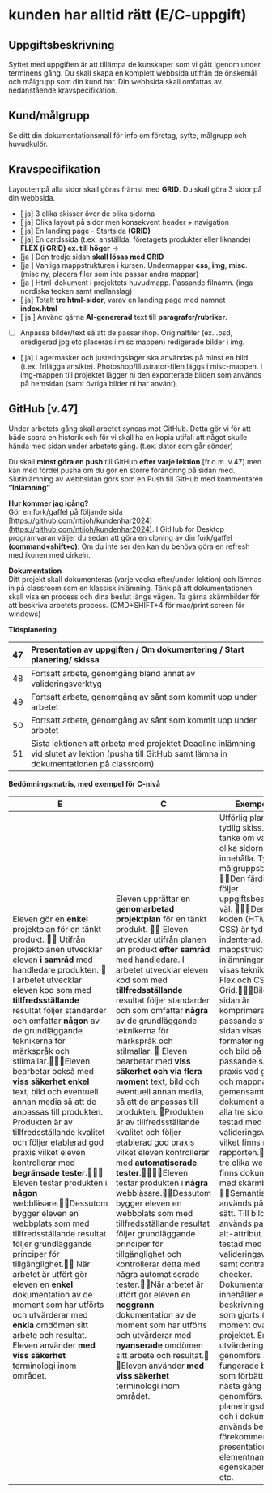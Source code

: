 # kunden har alltid rätt  (E/C-uppgift)

## **Uppgiftsbeskrivning**	

Syftet med uppgiften är att tillämpa de kunskaper som vi gått igenom under terminens gång. Du skall skapa en komplett webbsida utifrån de önskemål och målgrupp som din kund har. Din webbsida skall omfattas av nedanstående kravspecifikation.

## **Kund/målgrupp**

Se ditt din dokumentationsmall för info om företag, syfte, målgrupp och huvudkulör.	

## **Kravspecifikation**

Layouten på alla sidor skall göras främst med **GRID**. Du skall göra 3 sidor på din webbsida.

- [ ja] 3 olika skisser över de olika sidorna  
- [ ja] Olika layout på sidor men konsekvent header \+ navigation   
- [ ja] En landing page \- Startsida **(GRID)**  
- [ ja] En cardssida (t.ex. anställda, företagets produkter eller liknande) **FLEX (i GRID) ex. till höger** →  
- [ja ] Den tredje sidan **skall lösas med GRID**  
- [ja ] Vanliga mappstrukturen i kursen. Undermappar **css**, **img**, **misc**.(misc ny, placera filer som inte passar andra mappar)  
- [ja ] Html-dokument i projektets huvudmapp. Passande filnamn. (inga nordiska tecken samt mellanslag)  
- [ ja] Totalt **tre html-sidor**, varav en landing page med namnet **index.html**  
- [ ja ] Använd gärna **AI-genererad** text till **paragrafer/rubriker**.  
- [ ] Anpassa bilder/text så att de passar ihop. Originalfiler (ex. .psd, oredigerad jpg etc placeras i misc mappen) redigerade bilder i img.  
- [ ja] Lagermasker och justeringslager ska användas på minst en bild (t.ex. frilägga ansikte). Photoshop/Illustrator-filen läggs i misc-mappen. I img-mappen till projektet lägger ni den exporterade bilden som används på hemsidan (samt övriga bilder ni har använt). 

## **GitHub \[v.47\]**

Under arbetets gång skall arbetet syncas mot GitHub. Detta gör vi för att både spara en historik och för vi skall ha en kopia utifall att något skulle hända med sidan under arbetets gång. (t.ex. dator som går sönder)

Du skall **minst göra en push** till GitHub **efter varje lektion** \[fr.o.m. v.47\] men kan med fördel pusha om du gör en större förändring på sidan med. Slutinlämning av webbsidan görs som en Push till GitHub med kommentaren **“Inlämning”**.

**Hur kommer jag igång?**  
Gör en fork/gaffel på följande sida [https://github.com/ntijoh/kundenhar2024](https://github.com/ntijoh/kundenhar2024). I GitHub for Desktop programvaran väljer du sedan att göra en cloning av din fork/gaffel **(command+shift+o)**. Om du inte ser den kan du behöva göra en refresh med ikonen med cirkeln. 

**Dokumentation**  
Ditt projekt skall dokumenteras (varje vecka efter/under lektion) och lämnas in på classroom som en klassisk inlämning. Tänk på att dokumentationen skall visa en process och dina beslut längs vägen. Ta gärna skärmbilder för att beskriva arbetets process. (CMD+SHIFT+4 för mac/print screen för windows)  
						  
**Tidsplanering**

| 47 | Presentation av uppgiften / Om dokumentering / Start planering/ skissa |
| :---: | :---- |
| 48 | Fortsatt arbete, genomgång bland annat av valideringsverktyg |
| 49 | Fortsatt arbete, genomgång av sånt som kommit upp under arbetet |
| 50 | Fortsatt arbete, genomgång av sånt som kommit upp under arbetet |
| 51 | Sista lektionen att arbeta med projektet Deadline inlämning vid slutet av lektion (pusha till GitHub samt lämna in dokumentationen på classroom) |

**Bedömningsmatris, med exempel för C-nivå**

| E | C | Exempel för C |
| ----- | ----- | ----- |
| Eleven gör en **enkel** projektplan för en tänkt produkt.  Utifrån projektplanen utvecklar eleven **i samråd** med handledare produkten.  I arbetet utvecklar eleven kod som med **tillfredsställande** resultat följer standarder och omfattar **någon** av de grundläggande teknikerna för märkspråk och stilmallar.Eleven bearbetar också med **viss säkerhet** **enkel** text, bild och eventuell annan media så att de anpassas till produkten. 	 Produkten är av tillfredsställande kvalitet och följer etablerad god praxis vilket eleven kontrollerar med **begränsade tester**. Eleven testar produkten i **någon** webbläsare.Dessutom bygger eleven en webbplats som med tillfredsställande resultat följer grundläggande principer för tillgänglighet. När arbetet är utfört gör eleven en **enkel** dokumentation av de moment som har utförts och utvärderar med **enkla** omdömen sitt arbete och resultat. Eleven använder **med** **viss säkerhet** terminologi inom området.  | Eleven upprättar en **genomarbetad projektplan** för en tänkt produkt.  Eleven utvecklar utifrån planen en produkt **efter samråd** med handledare. I arbetet utvecklar eleven kod som med **tillfredsställande** resultat följer standarder och som omfattar **några** av de grundläggande teknikerna för märkspråk och stilmallar.  Eleven bearbetar med **viss säkerhet och via flera moment** text, bild och eventuell annan media, så att de anpassas till produkten. Produkten är av tillfredsställande kvalitet och följer etablerad god praxis vilket eleven kontrollerar med **automatiserade tester**.Eleven testar produkten i **några** webbläsare.Dessutom bygger eleven en webbplats som med tillfredsställande resultat följer grundläggande principer för tillgänglighet och kontrollerar detta med några automatiserade tester.När arbetet är utfört gör eleven en **noggrann** dokumentation av de moment som har utförts och utvärderar med **nyanserade** omdömen sitt arbete och resultat. Eleven använder **med viss säkerhet** terminologi inom området. | Utförlig planering med tydlig skiss. Beskriven tanke om vad de tre olika sidorna ska innehålla. Tydlig målgruppsbeskrivning. Den färdiga sidan följer uppgiftsbeskrivningen väl. Den skrivna koden (HTML och CSS) är tydligt indenterad. Korrekt mappstruktur i inlämningen. I sidan visas teknik för CSS Flex och CSS Grid.Bilderna till sidan är komprimerade i en passande storlek. I sidan visas flera olika formateringar av text och bild på ett passande sätt. God praxis vad gäller fil- och mappnamn. Ett gemensamt CSS-dokument används för alla tre sidor. Sidan är testad med valideringsverktyg vilket finns med i rapporten.Testning i tre olika webbläsare finns dokumenterad med skärmbilder. Semantiska taggar används på korrekt sätt. Till bilderna används passande alt-attribut. Sidan är testad med valideringsverktyg samt contrast-checker.  Dokumentationen innehåller en beskrivning av vad som gjorts (alla moment ovan) under projektet. En utvärdering genomförs av vad som fungerade bra och vad som förbättras till nästa gång ett projekt genomförs.  I planeringsdokumentet och i dokumentationen används begrepp som förekommer i presentationer t ex elementnamn, css-egenskaper, CSS-grid etc. |




 
